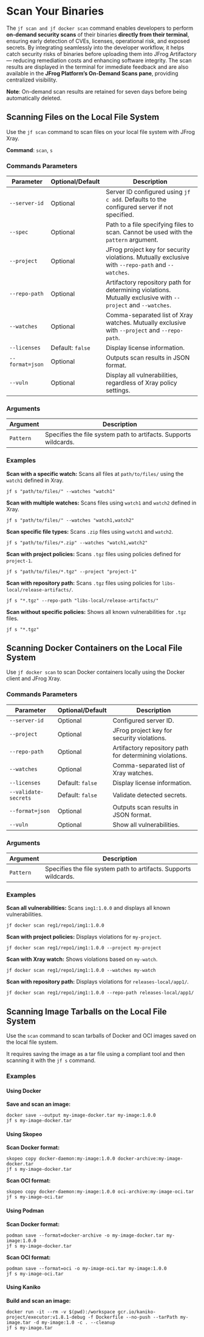 # Scan Your Binaries

The `jf scan and jf docker scan` command enables developers to perform **on-demand security scans** of their binaries **directly from their terminal**, ensuring early detection of CVEs, licenses, operational risk, and exposed secrets. By integrating seamlessly into the developer workflow, it helps catch security risks of binaries before uploading them into JFrog Artifactory — reducing remediation costs and enhancing software integrity. The scan results are displayed in the terminal for immediate feedback and are also available in the **JFrog Platform’s On-Demand Scans pane**, providing centralized visibility.

**Note**: On-demand scan results are retained for seven days before being automatically deleted.

## Scanning Files on the Local File System

Use the `jf scan` command to scan files on your local file system with JFrog Xray.

**Command**: `scan`, `s`

### Commands Parameters

| Parameter       | Optional/Default | Description                                                                                                  |
| --------------- | ---------------- | ------------------------------------------------------------------------------------------------------------ |
| `--server-id`   | Optional         | Server ID configured using `jf c add`. Defaults to the configured server if not specified.                   |
| `--spec`        | Optional         | Path to a file specifying files to scan. Cannot be used with the `pattern` argument.                         |
| `--project`     | Optional         | JFrog project key for security violations. Mutually exclusive with `--repo-path` and `--watches`.            |
| `--repo-path`   | Optional         | Artifactory repository path for determining violations. Mutually exclusive with `--project` and `--watches`. |
| `--watches`     | Optional         | Comma-separated list of Xray watches. Mutually exclusive with `--project` and `--repo-path`.                 |
| `--licenses`    | Default: `false` | Display license information.                                                                                 |
| `--format=json` | Optional         | Outputs scan results in JSON format.                                                                         |
| `--vuln`        | Optional         | Display all vulnerabilities, regardless of Xray policy settings.                                             |

### **Arguments**

| Argument  | Description                                                      |
| --------- | ---------------------------------------------------------------- |
| `Pattern` | Specifies the file system path to artifacts. Supports wildcards. |

### Examples

**Scan with a specific watch:** Scans all files at `path/to/files/` using the `watch1` defined in Xray.

```
jf s "path/to/files/" --watches "watch1"
```

**Scan with multiple watches:** Scans files using `watch1` and `watch2` defined in Xray.

```
jf s "path/to/files/" --watches "watch1,watch2"
```

**Scan specific file types:** Scans `.zip` files using `watch1` and `watch2`.

```
jf s "path/to/files/*.zip" --watches "watch1,watch2"
```

**Scan with project policies:** Scans `.tgz` files using policies defined for `project-1`.

```
jf s "path/to/files/*.tgz" --project "project-1"
```

**Scan with repository path:** Scans `.tgz` files using policies for `libs-local/release-artifacts/`.

```
jf s "*.tgz" --repo-path "libs-local/release-artifacts/"
```

**Scan without specific policies:** Shows all known vulnerabilities for `.tgz` files.

```
jf s "*.tgz"
```

## Scanning Docker Containers on the Local File System

Use `jf docker scan` to scan Docker containers locally using the Docker client and JFrog Xray.

### Commands Parameters

| Parameter            | Optional/Default | Description                                             |
| -------------------- | ---------------- | ------------------------------------------------------- |
| `--server-id`        | Optional         | Configured server ID.                                   |
| `--project`          | Optional         | JFrog project key for security violations.              |
| `--repo-path`        | Optional         | Artifactory repository path for determining violations. |
| `--watches`          | Optional         | Comma-separated list of Xray watches.                   |
| `--licenses`         | Default: `false` | Display license information.                            |
| `--validate-secrets` | Default: `false` | Validate detected secrets.                              |
| `--format=json`      | Optional         | Outputs scan results in JSON format.                    |
| `--vuln`             | Optional         | Show all vulnerabilities.                               |

### **Arguments**

| Argument  | Description                                                      |
| --------- | ---------------------------------------------------------------- |
| `Pattern` | Specifies the file system path to artifacts. Supports wildcards. |

### **Examples**

**Scan all vulnerabilities:** Scans `img1:1.0.0` and displays all known vulnerabilities.

```
jf docker scan reg1/repo1/img1:1.0.0
```

**Scan with project policies:** Displays violations for `my-project`.

```
jf docker scan reg1/repo1/img1:1.0.0 --project my-project
```

**Scan with Xray watch:** Shows violations based on `my-watch`.

```
jf docker scan reg1/repo1/img1:1.0.0 --watches my-watch
```

**Scan with repository path:** Displays violations for `releases-local/app1/`.

```
jf docker scan reg1/repo1/img1:1.0.0 --repo-path releases-local/app1/
```

## Scanning Image Tarballs on the Local File System

Use the `scan` command to scan tarballs of Docker and OCI images saved on the local file system.

It requires saving the image as a tar file using a compliant tool and then scanning it with the `jf s` command.&#x20;

### Examples

#### **Using Docker**

**Save and scan an image:**

```
docker save --output my-image-docker.tar my-image:1.0.0
jf s my-image-docker.tar
```

#### **Using Skopeo**

**Scan Docker format:**

```
skopeo copy docker-daemon:my-image:1.0.0 docker-archive:my-image-docker.tar
jf s my-image-docker.tar
```

**Scan OCI format:**

```
skopeo copy docker-daemon:my-image:1.0.0 oci-archive:my-image-oci.tar
jf s my-image-oci.tar
```

#### **Using Podman**

**Scan Docker format:**

```
podman save --format=docker-archive -o my-image-docker.tar my-image:1.0.0
jf s my-image-docker.tar
```

**Scan OCI format:**

```
podman save --format=oci -o my-image-oci.tar my-image:1.0.0
jf s my-image-oci.tar
```

#### **Using Kaniko**

**Build and scan an image:**

```
docker run -it --rm -v $(pwd):/workspace gcr.io/kaniko-project/executor:v1.8.1-debug -f Dockerfile --no-push --tarPath my-image.tar -d my-image:1.0 -c . --cleanup
jf s my-image.tar
```
